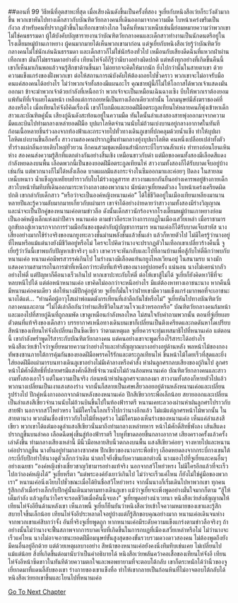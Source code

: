 ##ตอนที่ 99 วิธีหนีที่อุตสาหะที่สุด
เมื่อเสียงฉินดังขึ้นเป็นครั้งที่สอง จูเยี่ยกับหนิงสือเว่ยก็ระวังตัวมากขึ้น พวกเขาหันไปทางเด็กสาวกับบัณฑิตวัยกลางคนที่เดินออกมาจากความมืด ใบหน้าเคร่งขรึมเป็นกังวล สำหรับคนที่ปรากฏตัวขึ้นในเทือกเขาห่างไกล ในคืนที่หนาวเหน็บเช่นนี้ย่อมหมายความว่าพวกเขาไม่ใช่คนธรรมดา
ผู้ใต้บังคับบัญชารายงานว่าบัณฑิตวัยกลางคนและเด็กสาวทำงานเป็นนักดนตรีอยู่ในโรงเตี๊ยมหมู่บ้านเกาหยาง ผู้คนมากมายได้เห็นพวกเขามาก่อน แต่จูเยี่ยกับหนิงสือเว่ยรู้ว่าบัณฑิตวัยกลางคนไม่ใช่นักเล่นฉินธรรมดา และเด็กสาวก็ไม่ใช่นักร้องทั่วไป เหมือนกับเสียงดีดฉินที่แหวกฝ่าผ่านเทือกเขา มันก็ไม่ธรรมดาอย่างยิ่ง
เทียนไห่จังอีก็รู้ว่ามีบางอย่างผิดปกติ แต่หลังทุกอย่างที่เกิดขึ้นคืนนี้ เขาก็เห็นมาเกินพอแล้วจนรู้สึกชาด้านขึ้นมา ไม่อยากจะคิดให้มากนัก ยิ่งไปกว่านั้นในสายตาเขา ด้วยความแข็งแกร่งของฝั่งพวกเขา ต่อให้สถานการณ์บังคับให้ต้องถอยไปชั่วคราว พวกเขาจะไม่อาจรับมือคนแค่สองคนได้อย่างไร
ไม่ว่าพวกเจ้าทั้งสองมีแผนอะไร คุณชายผู้นี้ก็ไม่ให้โอกาสได้พวกเจ้าแสดงมันออกมา ข้าจะฆ่าพวกเจ้าด้วยกำลังที่เหนือกว่า พวกเจ้าจะเป็นเหมือนเฉินฉางเซิง บีบให้พวกเราต้องยอมแพ้ทันทีที่เจ้าเผยโฉมหน้า เหลือแต่การถอยหนีเป็นทางเลือกเดียวเท่านั้น โลกมนุษย์มีสังฆราชองค์ที่สองหรือไง
เมื่อเทียนไห่จังอีคิดเรื่องนี้ เขาก็โบกมือและยอดฝีมือตระกูลเทียนไห่หลายคนก็พุ่งเข้าหาเด็กสาวและบัณฑิตคู่นั้น
เสียงกู่ฉินดังสะท้อนอยู่ในความมืด ทันใดนั้นลำแสงสองสายพุ่งออกมาจากความมืดและบินไปท่ามกลางเหล่ายอดฝีมือ บุปผาโลหิตจำนวนนับไม่ถ้วนเบ่งบานอยู่กลางอากาศในทันที
ก้อนเนื้อหลายชิ้นร่วงลงจากท้องฟ้าและกระจายไปทั่วทางเดินภูเขาที่ปกคลุมด้วยน้ำแข็ง ทำให้บุปผาโลหิตเบ่งบานขึ้นอีกครั้ง
สาวงามสองคนปรากฏขึ้นท่ามกลางทุ่งบุปผาโลหิต
คนหนึ่งเปลือยเปล่าทั้งตัว ทั่วร่างแผ่กลิ่นอายเติบใหญ่ยั่วยวน อีกคนสวมชุดเหมือนสำนักกระบี่โบราณสักแห่ง ท่าทางอ่อนโยนเหินห่าง สองคนส่งความรู้สึกที่แตกต่างกันอย่างสิ้นเชิง เหมือนขาวกับดำ แต่มือของคนทั้งสองมีเลือดสีแดงกำลังหยดลงบนพื้น
เลือดพวกนี้เป็นของยอดฝีมือตระกูลเทียนไห่
สาวงามทั้งสองก็ได้รับบาดเจ็บอยู่บ้างเช่นกัน แต่พวกนางก็ไม่ได้หลั่งเลือด บาดแผลมีแสงกระจ่างในซึมออกมาและค่อยๆ ปิดลง
ในสายลมเหน็บหนาว น้ำแข็งถูกเหยียบย่ำราวกับใบไม้ร่วงฤดูสารท สาวงามแยกกันยืนอย่างเคารพอยู่ข้างกายเด็กสาวใบหน้าทึมทึบที่เดินออกมาระหว่างกลางของพวกนาง
นัยน์ตาจูเยี่ยหดตัวลง ใบหน้าเคร่งเครียดผิดปกติ เขากล่ากับเด็กสาว “หรือว่าจะเป็นองค์หญิงหนานเค่อ”
ได้ใช้ชีวิตอยู่ในเมืองเทียนเหลียงมานานหลายปีและรู้ความลับมากมายเกี่ยวกับเผ่ามาร เขาจำได้อย่างง่ายดายว่าสาวงามทั้งสองมีร่างวิญญาณ และน่าจะเป็นปีกคู่ของหนานเค่อตามข่าวลือ
ดังนั้นเด็กสาวนักร้องจากโรงเตี๊ยมหมู่บ้านเกาหยางย่อมเป็นองค์หญิงเล็กแห่งเผ่าปีศาจ หนานเค่อ
ตามข่าวลือระหว่างการกบฏในเมืองเสวี่ยเหล่า เมื่อราชามารถูกขับลงสู่เหวนรกจากการร่วมมือกันของชุดดำกับผู้บัญชาการมาร หนานเค่อก็ได้รับบาดเจ็บสาหัส นางเสี่ยงอย่างมากใช้ร่างจริงของนกยูงทะลวงชั้นม่านพลังชั้นแล้วชั้นเล่า แล้วก็หายตัวไป ไม่มีใครรู้ว่านางอยู่ที่ไหนหรือแม้แต่นางยังมีชีวิตอยู่หรือไม่
ใครจะไปคิดว่านางจะปรากฏตัวในเทือกเขาเปลี่ยวร้างคืนนี้
จูเยี่ยรู้ว่าวันนี้เขาพบกับปัญหาเข้าจริงๆ แล้ว เขาควรจะหันกลับและไปที่ลานบ้านเพื่อสู้กับไห่ตี๋ดีกว่าพบกับหนานเค่อ
หนานเค่อมีพรสวรรค์เกินไป ในร่างนางมีเลือดแท้นกยูงไหลเวียนอยู่ ในสนามรบ นางมักแสดงความสามารถในการฆ่าที่เหนือกว่าระดับที่แท้จริงของนางอยู่บ่อยครั้ง
แน่นอน นางไม่เคยน่ากลัวอย่างไห่ตี๋ แต่ปัญหาก็คือนางเร็วเกินไป
หากเขาปะทะกับไห่ตี๋ ต่อให้เขาสู้ไม่ได้ จูเยี่ยก็ยังคิดหาวิธีที่จะหลบหนีไปได้
แต่ต่อหน้าหนานเค่อ เขาคิดไม่ออกว่าจะหนีอย่างไร มีแต่ต้องหาทางเอาชนะนาง
หากคืนนี้มีหนานเค่อคนเดียว ต่อให้นางมีปีกคู่อยู่ด้วย จูเยี่ยก็มั่นใจว่าฝ่ายเขามีความแข็งแกร่งมากพอที่จะเอาชนะนางได้แต่...
“ท่านคือผู้อาวุโสเผ่าพ่อมดมังกรเทียนที่เล่าลือกันใช่หรือไม่”
จูเยี่ยหันไปทางบัณฑิตวัยกลางคนและถาม “ไม่ได้เล่าลือกันว่าท่านเสียชีวิตในสวนโจวแล้วหรอกหรือ”
บัณฑิตวัยกลางคนก้มหน้าและมองไปที่สายกู่ฉินที่ถูกลมพัด เขาดูเหมือนกำลังหลงใหล ไม่สนใจกับคำถามพวกนั้น
ตอนที่จู่เยี่ยเผยตัวตนที่แท้จริงของเด็กสาว บรรยากาศเหนือทางเดินบนเขาก็เปลี่ยนเป็นตึงเครียดและกดดันหาใดเปรียบ สีหน้าของเทียนไห่จังอีเปลี่ยนเป็นซีดเซียว
ว่าตามเหตุผล จูเยี่ยควรจะทุ่มเทสมาธิไปที่หนานเค่อ แต่ตอนนี้ เขากำลังพร่ำพูดไร้สาระกับบัณฑิตวัยกลางคน
แต่คนอย่างเขาจะพูดเรื่องไร้สาระได้อย่างไร
หนิงสือเว่ยเข้าใจว่าจูเยี่ยหมายความว่าอย่างไรและทำสัญญาณบางอย่างอยู่ด้านหลัง
พลหน้าไม้ของกองทัพซงซานภายใต้การคุ้มกันของยอดฝีมือพรรคไร้รักและตระกูลเทียนไห่ ขึ้นหน้าไม้โดยเร็วที่สุดและยิ่งใส่ยอดฝีมือเผ่ามารบนทางเดินภูเขาอย่างไม่มีเค้าลางหรือคำสั่ง
ห่าฝนลูกศรกลบเสียงของกู๋กินไป
ลูกศรหน้าไม้ศักดิ์สิทธิ์ที่ปลายศรมีแสงศักดิ์สิทธิ์จำนวนนับไม่ถ้วนล้อมหนานเค่อ บัณฑิตวัยกลางคนและสาวงามทั้งสองเอาไว้
แต่ในความเป็นจริง ก่อนหน้าห่าฝนลูกศรจะตกลงมา สาวงามทั้งสองก็หายตัวไปแล้ว
พวกนางเปลี่ยนเป็นเงาแสงสองร่าง จากนั้นก็สลายเป็นเศษเสี้ยวลอยอยู่ด้านหลังหนานเค่อและเปลี่ยนรูปร่างไป
ปีกคู่หนึ่งกางออกจากด้านหลังของหนานเค่อ
ปีกสีเขียวกระพือเล็กน้อย สยายออกและเปลี่ยนเป็นลำแสงสีเขียวจำนวนนับไม่ถ้วนบินขึ้นไปในท้องฟ้าราตรี
หนานเคทะลวองผ่านห่าฝนลูกศรไปราวกับสายฟ้า
นอกจากสวีโหย่วหรง ไม่มีใครในโลกเร็วไปกว่านางอีกแล้ว ไม่แม้แต่ลูกศรหน้าไม้พวกนั้น ในสายตานาง พวกมันเชื่องช้าราวกับใบไม้ที่หลุดร่วง
ไม่มีใครมองเห็นร่างของหนานเค่อ เห็นแค่ลำแสงสีเขียว พวกเขาได้แต่มองดูลำแสงสีเขียวนั่นมาถึงท่ามกลางเหล่าทหาร
หน้าไม้ศักดิ์สิทธิ์พังลง เส้นสีแดงปรากฏขึ้นบนลำคอ เลือดฉีดพุ่งขึ้นสู่ท้องฟ้าราตรี ใบหูที่ขาดลอยขึ้นกลางอากาศ เสียงครางครั้งแล้วครั้งเล่าดังขึ้น
ท่ามกลางเสียงเหล่านี้ มีนิ้วมือหลายสิบนิ้วตกลงบนพื้น
แสงสีเขียวค่อยๆ จางหายไปและหนานเค่อปรากฏขึ้น
นางยืนอยู่ท่ามกลางซากศพ ปีกเขียวของนางกระพือช้าๆ เลือดหยดลงจากกระบี่กางเขนใต้
กระบี่กับปีกทำให้นางดูตัวเล็กกว่าเดิม น่าตกใจยิ่งขึ้นกับความแตกต่างนี้
นางมองไปที่จูเยี่ยและคนอื่นๆ อย่างเฉยชา
“องค์หญิงช่างเชี่ยวชาญวิชามารอย่างแท้จริง นอกจากสวีโหย่วหรง ไม่มีใครอีกแล้วที่จะเร็วไปกว่าองค์หญิงได้”
จูเยี่ยหรี่ตา “แต่พระองค์ยังเยาว์เกินไป ไม่ว่าจะเร็วแค่ไหน ก็ยังไม่ใช่คู่มือของพวกเรา”
หนานเค่อนิ่งเงียบไปชั่วขณะเมื่อได้ยินชื่อสวีโหย่วหรง จากนั้นนางก็เริ่มเดินไปหาพวกเขา
ทุกคนรู้สึกกลัวเมื่อร่างเล็กกับปีกคู่นั้นเดินมาตามทางเดินภูเขา แม้ว่าจูเยี่ยจะเพิ่งพูดอย่างมั่นใจมากก็ตาม
“สู้ให้เต็มกำลัง แล้วดูกันว่าใครจะรอดชีวิตเมื่อคืนนี้จบลง” จูเยี่ยพูดอย่างน่าเวทนา
หนิงสือเว่ยส่งสัญญาณให้เทียนไห่จังอียืนด้านหลังเขา
เห็นภาพนี้ จูเยี่ยก็ยืนยันว่าหนิงสือเว่ยเข้าใจความหมายของเขาและรู้สึกสบายใจขึ้นเล็กน้อย
เทียนไห่จังอีประหลาดใจอยู่บ้างแต่ก็รู้สึกขอบคุณอย่างมาก
หนานเค่อเดินจนห่างจากพวกเขาแค่สิบกว่าจั้ง
อันที่จริงจูเยี่ยพูดถูก หากหนานเค่อมีระดับความแข็งแกร่งตามข่าวลือจริงๆ ถ้าอย่างนั้นไม่ว่านางจะฟื้นสภาพจากการบาดเจ็บที่เกิดขึ้นในการกบฏที่เมืองเสวี่ยเหล่าหรือไม่ ไม่ว่านางจะเร็วแค่ไหน นางไม่อาจเอาชนะยอดฝีมือมนุษย์ขั้นสูงสุดของขั้นรวบรวมดวงดาวสองคน ไม่ต้องพูดถึงยังมีคนอื่นอยู่อีกด้วย
แต่ด้วยเหตุผลบางอย่าง สีหน้าของหนานเค่อยังคงนิ่งทึมทึบเช่นเคย ไม่เปลี่ยนไปแม้แต่น้อย
สิ่งที่เกิดขึ้นต่อมานับว่าเป็นคำอธิบายได้
หนิงสือเว่ยพลันคว้าคอเสื้อของเทียนไห่จังอี
เทียนไห่จังอีหน้าซีดขาวในทันทีด้วยความตกใจและพอพยายามที่จะตอบโต้กลับ เขาก็ตระหนักได้ว่านิ้วของจูเยี่ยกดมาที่แดนลี้ลับของเขา
ร่างกายของเขาแข็งทื่อ ทำให้เขากลายเป็นก้อนหินที่ไม่อาจตอบโต้กลับได้
หนิงสือเว่ยยกเขาขึ้นและโยนไปที่หนานเค่อ


[Go To Next Chapter]( ./772.md)